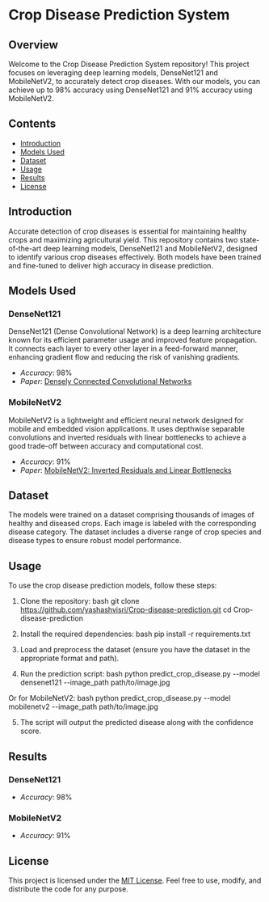 # Crop Disease Prediction System

## Overview
Welcome to the Crop Disease Prediction System repository! This project focuses on leveraging deep learning models, DenseNet121 and MobileNetV2, to accurately detect crop diseases. With our models, you can achieve up to 98% accuracy using DenseNet121 and 91% accuracy using MobileNetV2.

## Contents
- [Introduction](#introduction)
- [Models Used](#models-used)
- [Dataset](#dataset)
- [Usage](#usage)
- [Results](#results)
- [License](#license)

## Introduction
Accurate detection of crop diseases is essential for maintaining healthy crops and maximizing agricultural yield. This repository contains two state-of-the-art deep learning models, DenseNet121 and MobileNetV2, designed to identify various crop diseases effectively. Both models have been trained and fine-tuned to deliver high accuracy in disease prediction.

## Models Used
### DenseNet121
DenseNet121 (Dense Convolutional Network) is a deep learning architecture known for its efficient parameter usage and improved feature propagation. It connects each layer to every other layer in a feed-forward manner, enhancing gradient flow and reducing the risk of vanishing gradients.

- *Accuracy*: 98%
- *Paper*: [Densely Connected Convolutional Networks](https://arxiv.org/abs/1608.06993)

### MobileNetV2
MobileNetV2 is a lightweight and efficient neural network designed for mobile and embedded vision applications. It uses depthwise separable convolutions and inverted residuals with linear bottlenecks to achieve a good trade-off between accuracy and computational cost.

- *Accuracy*: 91%
- *Paper*: [MobileNetV2: Inverted Residuals and Linear Bottlenecks](https://arxiv.org/abs/1801.04381)

## Dataset
The models were trained on a dataset comprising thousands of images of healthy and diseased crops. Each image is labeled with the corresponding disease category. The dataset includes a diverse range of crop species and disease types to ensure robust model performance.

## Usage
To use the crop disease prediction models, follow these steps:

1. Clone the repository:
bash
git clone https://github.com/yashashvisri/Crop-disease-prediction.git
cd Crop-disease-prediction


2. Install the required dependencies:
bash
pip install -r requirements.txt


3. Load and preprocess the dataset (ensure you have the dataset in the appropriate format and path).

4. Run the prediction script:
bash
python predict_crop_disease.py --model densenet121 --image_path path/to/image.jpg

Or for MobileNetV2:
bash
python predict_crop_disease.py --model mobilenetv2 --image_path path/to/image.jpg


5. The script will output the predicted disease along with the confidence score.

## Results
### DenseNet121
- *Accuracy*: 98%

### MobileNetV2
- *Accuracy*: 91%

## License
This project is licensed under the [MIT License](LICENSE). Feel free to use, modify, and distribute the code for any purpose.
